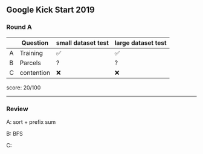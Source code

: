 ## Google Kick Start 2019

### Round A

|     | Question   | small dataset test | large dataset test |
| --- | ---------- | ------------------ | ------------------ |
| A   | Training   | ✅                 | ✅                 |
| B   | Parcels    | ?                  | ?                  |
| C   | contention | ❌                 | ❌                 |

score: 20/100

---

### Review

A: sort + prefix sum

B: BFS

C:
